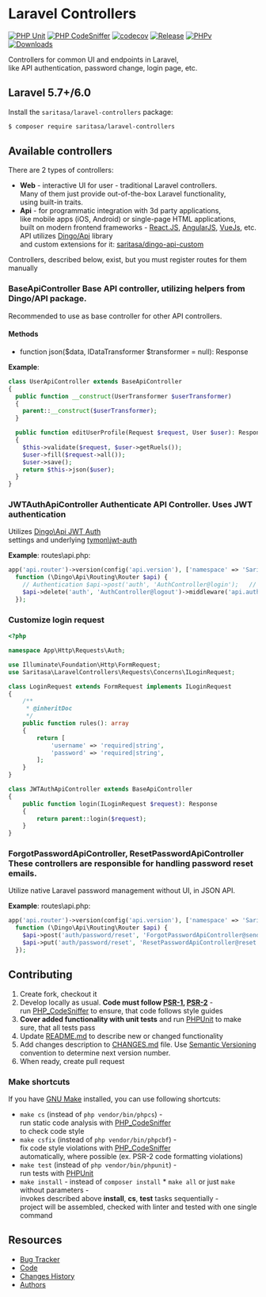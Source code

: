 # Laravel Controllers    
[![PHP Unit](https://github.com/Saritasa/php-laravel-controllers/workflows/PHP%20Unit/badge.svg)](https://github.com/Saritasa/php-laravel-controllers/actions)
[![PHP CodeSniffer](https://github.com/Saritasa/php-laravel-controllers/workflows/PHP%20Codesniffer/badge.svg)](https://github.com/Saritasa/php-laravel-controllers/actions) 
[![codecov](https://codecov.io/gh/Saritasa/php-laravel-controllers/branch/master/graph/badge.svg)](https://codecov.io/gh/Saritasa/php-laravel-controllers) 
[![Release](https://img.shields.io/github/release/saritasa/php-laravel-controllers.svg)](https://github.com/Saritasa/php-laravel-controllers/releases) 
[![PHPv](https://img.shields.io/packagist/php-v/saritasa/laravel-controllers.svg)](http://www.php.net) 
[![Downloads](https://img.shields.io/packagist/dt/saritasa/laravel-controllers.svg)](https://packagist.org/packages/saritasa/laravel-controllers)    
    
Controllers for common UI and endpoints in Laravel,    
like API authentication, password change, login page, etc.    
    
## Laravel 5.7+/6.0  
Install the ```saritasa/laravel-controllers``` package:    
    
```bash
$ composer require saritasa/laravel-controllers  
```  
 ## Available controllers    
There are 2 types of controllers:    
* **Web** - interactive UI for user - traditional Laravel controllers.    
  Many of them just provide out-of-the-box Laravel functionality,    
  using built-in traits.    
* **Api** - for programmatic integration with 3d party applications,    
  like mobile apps (iOS, Android) or single-page HTML applications,    
  built on modern frontend frameworks - [React.JS](http://reactjs.com),   [AngularJS](https://angularjs.org/), [VueJs](https://vuejs.org/), etc.  
  API utilizes [Dingo/Api](https://github.com/dingo/api) library    
  and custom extensions for it: [saritasa/dingo-api-custom](https://github.com/Saritasa/php-dingo-api-custom)    
    
Controllers, described below, exist, but you  must register routes for them manually    
    
### BaseApiController Base API controller, utilizing helpers from Dingo/API package.    
Recommended to use as base controller for other API controllers.    
    
#### Methods    
* function json($data, IDataTransformer $transformer = null): Response    
    
**Example**:    
```php
class UserApiController extends BaseApiController
{    
  public function __construct(UserTransformer $userTransformer)
  {      
    parent::__construct($userTransformer);  
  }

  public function editUserProfile(Request $request, User $user): Response  
  {
    $this->validate($request, $user->getRuels());
    $user->fill($request->all());
    $user->save();
    return $this->json($user);
  }
}
```    
 ### JWTAuthApiController Authenticate API Controller. Uses JWT authentication    
Utilizes [Dingo\Api JWT Auth](https://github.com/dingo/api/wiki/Authentication#json-web-tokens-jwt)    
settings and underlying [tymon\jwt-auth](https://github.com/tymondesigns/jwt-auth)    
    
**Example**: routes\api.php:    
```php
app('api.router')->version(config('api.version'), ['namespace' => 'Saritasa\Laravel\Controllers\Api'],    
  function (\Dingo\Api\Routing\Router $api) {  
    // Authentication $api->post('auth', 'AuthController@login');   // Login $api->put('auth', 'AuthController@refreshToken'); // Refresh expired token                
    $api->delete('auth', 'AuthController@logout')->middleware('api.auth'); // Logout  
  });
```  

### Customize login request
```php
<?php

namespace App\Http\Requests\Auth;

use Illuminate\Foundation\Http\FormRequest;
use Saritasa\LaravelControllers\Requests\Concerns\ILoginRequest;

class LoginRequest extends FormRequest implements ILoginRequest
{
    /**
     * @inheritDoc
     */
    public function rules(): array
    {
        return [
            'username' => 'required|string',
            'password' => 'required|string',
        ];
    }
}

```

```php
class JWTAuthApiController extends BaseApiController
{
    public function login(ILoginRequest $request): Response
    {
        return parent::login($request);
    }
}
```

### ForgotPasswordApiController, ResetPasswordApiController These controllers are responsible for handling password reset emails.    
Utilize native Laravel password management without UI, in JSON API.    
    
**Example**: routes\api.php:    
```php
app('api.router')->version(config('api.version'), ['namespace' => 'Saritasa\Laravel\Controllers\Api'],
  function (\Dingo\Api\Routing\Router $api) {
    $api->post('auth/password/reset', 'ForgotPasswordApiController@sendResetLinkEmail');
    $api->put('auth/password/reset', 'ResetPasswordApiController@reset');
  });
```    
    
## Contributing    
1. Create fork, checkout it    
2. Develop locally as usual. **Code must follow [PSR-1](http://www.php-fig.org/psr/psr-1/), [PSR-2](http://www.php-fig.org/psr/psr-2/)** -    
    run [PHP_CodeSniffer](https://github.com/squizlabs/PHP_CodeSniffer) to ensure, that code follows style guides    
3. **Cover added functionality with unit tests** and run [PHPUnit](https://phpunit.de/) to make sure, that all tests pass    
4. Update [README.md](README.md) to describe new or changed functionality    
5. Add changes description to [CHANGES.md](CHANGES.md) file. Use [Semantic Versioning](https://semver.org/) convention to determine next version number.    
6. When ready, create pull request    
    
### Make shortcuts    
If you have [GNU Make](https://www.gnu.org/software/make/) installed, you can use following shortcuts:    
    
* ```make cs``` (instead of ```php vendor/bin/phpcs```) -    
    run static code analysis with [PHP_CodeSniffer](https://github.com/squizlabs/PHP_CodeSniffer)    
    to check code style    
* ```make csfix``` (instead of ```php vendor/bin/phpcbf```) -    
    fix code style violations with [PHP_CodeSniffer](https://github.com/squizlabs/PHP_CodeSniffer)    
    automatically, where possible (ex. PSR-2 code formatting violations)    
* ```make test``` (instead of ```php vendor/bin/phpunit```) -    
    run tests with [PHPUnit](https://phpunit.de/)    
* ```make install``` - instead of ```composer install``` * ```make all``` or just ```make``` without parameters -    
    invokes described above **install**, **cs**, **test** tasks sequentially -    
    project will be assembled, checked with linter and tested with one single command    
    
## Resources    
* [Bug Tracker](http://github.com/saritasa/php-laravel-controllers/issues)    
* [Code](http://github.com/saritasa/php-laravel-controllers)    
* [Changes History](CHANGES.md)    
* [Authors](http://github.com/saritasa/php-laravel-controllers/contributors)
